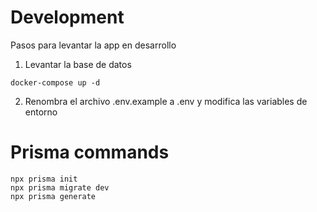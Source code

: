 # Development

Pasos para levantar la app en desarrollo

1. Levantar la base de datos

```
docker-compose up -d
```

2. Renombra el archivo .env.example a .env y modifica las variables de entorno

# Prisma commands

```
npx prisma init
npx prisma migrate dev
npx prisma generate
```
